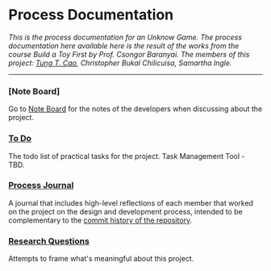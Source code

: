 # Process Documentation

_This is the process documentation for an Unknow Game. The process documentation here available here is the result of the works from the course Build a Toy First by Prof. Csongor Baranyai. The members of this project: [Tung T. Cao](https://khas195.itch.io/), Christopher Bukal Chilicuisa, Samartha Ingle._

---
### [Note Board]
Go to [Note Board](https://miro.com/app/board/o9J_ktqXOCM=/) for the notes of the developers when discussing about the project.


### [To Do](./to-do.md)
The todo list of practical tasks for the project.
Task Management Tool - TBD.

### [Process Journal](./Journals)
A journal that includes high-level reflections of each member that worked on the project on the design and development process, intended to be complementary to the [commit history of the repository](https://bitbucket.org/btkgamedesign/prototype2-tungcao-samarthaingle-christopherbukalchilicuisa/commits/).


### [Research Questions](./research-questions.md)
Attempts to frame what's meaningful about this project.